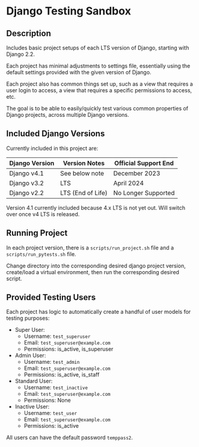 # Django Testing Sandbox


## Description

Includes basic project setups of each LTS version of Django, starting with Django 2.2.

Each project has minimal adjustments to settings file, essentially using the default settings provided with the given
version of Django.

Each project also has common things set up, such as a view that requires a user login to access, a view that requires
a specific permissions to access, etc.

The goal is to be able to easily/quickly test various common properties of Django projects, across multiple Django
versions.


## Included Django Versions

Currently included in this project are:

| Django Version | Version Notes     | Official Support End |
| -------------- | ----------------- | -------------------- |
| Django v4.1    | See below note    | December 2023        |
| Django v3.2    | LTS               | April 2024           |
| Django v2.2    | LTS (End of Life) | No Longer Supported  |

Version 4.1 currently included because 4.x LTS is not yet out.
Will switch over once v4 LTS is released.


## Running Project

In each project version, there is a `scripts/run_project.sh` file and a `scripts/run_pytests.sh` file.

Change directory into the corresponding desired django project version, create/load a virtual environment, then run the corresponding desired script.


## Provided Testing Users

Each project has logic to automatically create a handful of user models for testing purposes:
* Super User:
    * Username: `test_superuser`
    * Email: `test_superuser@example.com`
    * Permissions: is_active, is_superuser
* Admin User:
    * Username: `test_admin`
    * Email: `test_superuser@example.com`
    * Permissions: is_active, is_staff
* Standard User:
    * Username: `test_inactive`
    * Email: `test_superuser@example.com`
    * Permissions: None
* Inactive User:
    * Username: `test_user`
    * Email: `test_superuser@example.com`
    * Permissions: is_active

All users can have the default password `temppass2`.
